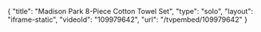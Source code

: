{
    "title": "Madison Park 8-Piece Cotton Towel Set",
    "type": "solo",
    "layout": "iframe-static",
    "videoId": "109979642",
    "url": "\/tvpembed\/109979642"
}